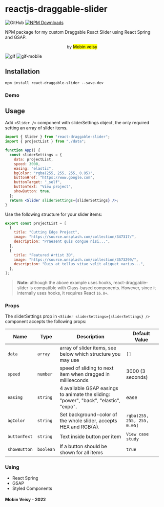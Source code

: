 # reactjs-draggable-slider

![GitHub](#) 
[![NPM Downloads]()]()  

<p align="left">NPM package for my custom Draggable React Slider using React Spring and GSAP.</p>

<p align="center">by <mark color="red">Mobin veisy</mark></p>

![gif](https://media.giphy.com/media/gKNT6B5MkMnp4sHMiT/giphy.gif) 
![gif-mobile](https://media.giphy.com/media/jmwmKtZR553jULsnCR/giphy.gif)

## Installation

```
npm install react-draggable-slider --save-dev
```

### Demo



## Usage

Add `<Slider />` component with sliderSettings object, the only required setting an array of slider items.

```jsx
import { Slider } from "react-draggable-slider";
import { projectList } from "./data";

function App() {
  const sliderSettings = {
    data: projectList,
    speed: 3000,
    easing: "elastic",
    bgColor: "rgba(255, 255, 255, 0.05)",
    buttonHref: "https://www.google.com",
    buttonTarget: "_self",
    buttonText: "View project",
    showButton: true,
  };
  return <Slider sliderSettings={sliderSettings} />;
}
```

Use the following structure for your slider items:

```javascript
export const projectList = [
  {
    title: "Cutting Edge Project",
    image: "https://source.unsplash.com/collection/347317/",
    description: "Praesent quis congue nisi...",
  },
  {
    title: "Featured Artist 3D",
    image: "https://source.unsplash.com/collection/3573299/",
    description: "Duis at tellus vitae velit aliquet varius...",
  },
];
```

> **Note:** although the above example uses hooks, react-draggable-slider is compatible with Class-based components. However, since it internally uses hooks, it requires React `16.8+`.

### Props

The sliderSettings prop in `<Slider sliderSettings={sliderSettings} />` component accepts the following props:

| Name         | Type      | Description                                                                          | Default Value               |
| ------------ | --------- | ------------------------------------------------------------------------------------ | --------------------------- |
| `data`       | `array`   | array of slider items, see below which structure you may use                         | `[]`                        |
| `speed`      | `number`  | speed of sliding to next item when dragged in milliseconds                           | 3000 (3 seconds)            |
| `easing`     | `string`  | 4 available GSAP easings to animate the sliding: "power", "back", "elastic", "expo". | ease                        |
| `bgColor`    | `string`  | Set background-color of the whole slider, accepts HEX and RGB(A).                    | `rgba(255, 255, 255, 0.05)` |
| `buttonText` | `string`  | Text inside button per item                                                          | `View case study`           |
| `showButton` | `boolean` | If a button should be shown for all items                                            | `true`                      |

### Using

- React Spring
- GSAP
- Styled Components

#### Mobin Veisy - 2022